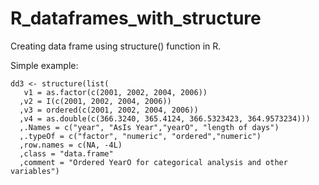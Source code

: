# R_dataframes_with_structure
Creating data frame using structure() function in R.

Simple example: 
```
dd3 <- structure(list(
   v1 = as.factor(c(2001, 2002, 2004, 2006))
  ,v2 = I(c(2001, 2002, 2004, 2006))
  ,v3 = ordered(c(2001, 2002, 2004, 2006))
  ,v4 = as.double(c(366.3240, 365.4124, 366.5323423, 364.9573234)))
  ,.Names = c("year", "AsIs Year","yearO", "length of days")
  ,.typeOf = c("factor", "numeric", "ordered","numeric")
  ,row.names = c(NA, -4L)
  ,class = "data.frame"
  ,comment = "Ordered YearO for categorical analysis and other variables")

```
